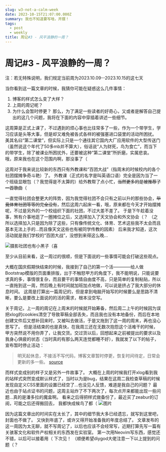 ```yaml
---
slug: w3-not-a-calm-week
date: 2023-10-15T21:07:00.000Z
summary: 我也不知道要写啥，开摆！
tags:
  - post
  - weekly
title: 周记#3 - 风平浪静的一周？
---
```


# 周记#3 - 风平浪静的一周？

注：若无特殊说明，我们规定当前周为2023.10.09--2023.10.15的这七天

当你看到这一篇文章的时候，我猜你可能在疑惑这么几件事情：
1. 博客的样式怎么变了大样？
2. 上周的周记呢？
3. 为什么会暂时停更？
那么，为了满足一些读者的好奇心，又或者是解答自己提出的这几个问题，我将在下面的内容中穿插着讲述一些细节。

这周算是正式上课了，不过遇到的烦心事也比往常多了一些，作为一个带学生，学习应该是头等大事，但是却又难免被各式各样的被强塞进口袋里的活动所困扰。
美其名曰“第二课堂”，但实际上只是一个通往其它国内大厂应用软件的大型传送门（虽然说这个年代了50多mb并不算大），俗话说“人为财死，鸟为食亡”，而当下的带学生，除了被课业所困扰外，还要被这种“第二课堂”所折磨，实属悲哀。
哦，原来我也在这个范围内啊，那没事了（

这周对于我来说比较新的东西只有外教课和“百团大战”（指周末的时候校内的各个社团摆摊争奇斗艳）了。
外教课（正式的名字是叫英语口语）完全是因为当了一个班级显眼包（？我觉得是不太算的）给外教帮了点小忙，~~当然更多的是被推荐了一首歌曲~~（

一直觉得社团会整更大的阵势，因为我觉得社团不会只有之前以升的那些协会，~~毕竟体育社团等等的完全没有~~，然后这周六起床一看，哦，原来都在今天才开始摆摊呢，不过是另外的一个校组织下面的社团，不过大差不差了。
于是下午趁着没事，煞有介事地逛了一圈摊位之后，又选择加入了天文协会和外文协会（？
（之所以选择加入只是因为除了这些，只有像传统文化、体育、艺术这些我不太会而且基本无法上手的...而且像天文这些也有被同学传教的因素）
后来我才知道，这次活动就是我们学校的“百团大战”，没想到来得这么晚...

![摄影社团也有小黑子（喜](/img/xlog-attachments/bafybeids4ioxybxsqvhwsdo3uyhz4ght3r2yb27jxzpxa54q2qzq4sow7u.png)


至少从目前来看，这一周过的很顺，但是下面说的一些事情可能会打破这些观点。

大概在国庆假期快结束的时候，我接到了自己的第一个活————给人做Bootstrap模版的页面重排版，出于不触怒甲方的角度下，我不能明说，只能说要求真的多，事情很复杂，而且要干的事情自由度不高，只是简单的复制粘贴，所以一直拖到这一周，然后晚上有时间就加班加点地做，可以说是挤占了我大部分的休息时间。
这周是打算出一篇周记的，但是拿到电脑开始写的时候要么是思路不清晰，要么是要改上面说的的活的需求，根本没空写。


关于周记，上一周的周记在上周末的时候就开始筹备，然后周二上午的时候因为误把xlog的cookies清空了导致草稿全部丢失，而且我也没有本地备份，而后在本地创建文件后又想补回来时，又被叫去做活，于是又拖到了这一周的周末，再也没心思写了。
但是活结束的也是真快，在我周三还在无数次抱怨这个活难干的时候，甲方突然说不用你弄了，让我交货。交过货以后，回想起来之前被提出的要求以及我身心俱疲的状态（当时真的有那么两天连觉都睡不好），我就发了以下的帖子，宣布暂时停止活动：
> 明天起休息，不接活不写代码，博客文章暂时停更，恢复时间待定，日常会更新的多一些。 [source](https://nya.one/notes/9kpeml8krosx00f8) 


而样式变成别的样子又是另外一件故事了。
大概在上周的时候我打开xlog看到我的站样式突然变成默认样式了，当时以为是bug，结果在这周二我检查草稿的时候发现自定义CSS里面的设置已经空了...也没见人反馈，难道是我自己的问题？
最近也由于站点证书的问题，这周主站炸了不下两次了，每次点开来都能出现一些问题...真的是潘多拉的魔盒啊。
看来之后得把样式做备份了，最近买了zeabur的订阅，可能之后还得搬回去，
我都快成候鸟了都（
![图片](/img/xlog-attachments/bafybeigqaxqvvliblcnny4pw4j5guyq7xi76triarrwugg4xkpemohk634.png)


因为这篇文章出的时间实在太长了，其中的细节我大多已经遗忘，就写到这里吧，封面也不做了。
又快到年底了，或许又得开始准备我的年度总结了。
文章发布的这一周因为太无聊，就不写周记了，以后也应该不会经常写，近期打算先写一篇有关骇客文化和软件产权相关的东西发在实验室。
第一次用Neovim写东西，感觉还不错，以后可以接着用（
下次见！
（顺便希望diygod大佬注意一下以上提到的问题（？
